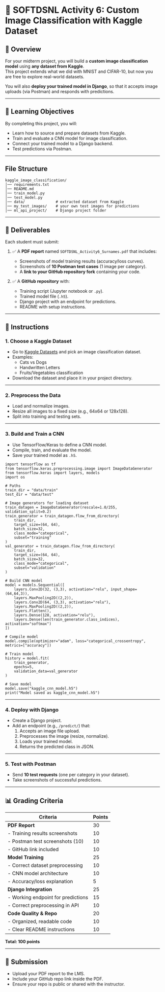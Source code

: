 # 🧠 SOFTDSNL Activity 6: Custom Image Classification with Kaggle Dataset

## 📌 Overview
For your midterm project, you will build a **custom image classification model** using **any dataset from Kaggle**.  
This project extends what we did with MNIST and CIFAR-10, but now you are free to explore real-world datasets.

You will also **deploy your trained model in Django**, so that it accepts image uploads (via Postman) and responds with predictions.

---

## 🎯 Learning Objectives
By completing this project, you will:
- Learn how to source and prepare datasets from Kaggle.
- Train and evaluate a CNN model for image classification.
- Connect your trained model to a Django backend.
- Test predictions via Postman.

---

## File Structure

```
kaggle_image_classification/
│── requirements.txt
│── README.md
│── train_model.py
│── test_model.py
│── data/              # extracted dataset from Kaggle
│── my_test_images/    # your own test images for predictions
│── ml_api_project/    # Django project folder
```

---

## 📂 Deliverables
Each student must submit:

1. ✅ A **PDF report** named `SOFTDSNL_Activity6_Surnames.pdf` that includes:
   - Screenshots of model training results (accuracy/loss curves).
   - Screenshots of **10 Postman test cases** (1 image per category).
   - A **link to your GitHub repository fork** containing your code.

2. ✅ A **GitHub repository** with:
   - Training script (Jupyter notebook or `.py`).
   - Trained model file (`.h5`).
   - Django project with an endpoint for predictions.
   - README with setup instructions.

---

## 📝 Instructions

### 1. Choose a Kaggle Dataset
- Go to [Kaggle Datasets](https://www.kaggle.com/datasets) and pick an image classification dataset.  
- Examples: 
  - Cats vs Dogs
  - Handwritten Letters
  - Fruits/Vegetables classification
- Download the dataset and place it in your project directory.

---

### 2. Preprocess the Data
- Load and normalize images.
- Resize all images to a fixed size (e.g., 64x64 or 128x128).
- Split into training and testing sets.

---

### 3. Build and Train a CNN
- Use TensorFlow/Keras to define a CNN model.
- Compile, train, and evaluate the model.
- Save your trained model as `.h5`.

```
import tensorflow as tf
from tensorflow.keras.preprocessing.image import ImageDataGenerator
from tensorflow.keras import layers, models
import os

# Paths
train_dir = "data/train"
test_dir = "data/test"

# Image generators for loading dataset
train_datagen = ImageDataGenerator(rescale=1.0/255, validation_split=0.2)
train_generator = train_datagen.flow_from_directory(
    train_dir,
    target_size=(64, 64),
    batch_size=32,
    class_mode="categorical",
    subset="training"
)
val_generator = train_datagen.flow_from_directory(
    train_dir,
    target_size=(64, 64),
    batch_size=32,
    class_mode="categorical",
    subset="validation"
)

# Build CNN model
model = models.Sequential([
    layers.Conv2D(32, (3,3), activation="relu", input_shape=(64,64,3)),
    layers.MaxPooling2D((2,2)),
    layers.Conv2D(64, (3,3), activation="relu"),
    layers.MaxPooling2D((2,2)),
    layers.Flatten(),
    layers.Dense(128, activation="relu"),
    layers.Dense(len(train_generator.class_indices), activation="softmax")
])

# Compile model
model.compile(optimizer="adam", loss="categorical_crossentropy", metrics=["accuracy"])

# Train model
history = model.fit(
    train_generator,
    epochs=5,
    validation_data=val_generator
)

# Save model
model.save("kaggle_cnn_model.h5")
print("Model saved as kaggle_cnn_model.h5")
```

---

### 4. Deploy with Django
- Create a Django project.
- Add an endpoint (e.g., `/predict/`) that:
  1. Accepts an image file upload.
  2. Preprocesses the image (resize, normalize).
  3. Loads your trained model.
  4. Returns the predicted class in JSON.

---

### 5. Test with Postman
- Send **10 test requests** (one per category in your dataset).
- Take screenshots of successful predictions.

---

## 📊 Grading Criteria

| Criteria | Points |
|----------|---------|
| **PDF Report** | 30 |
| - Training results screenshots | 10 |
| - Postman test screenshots (10) | 10 |
| - GitHub link included | 10 |
| **Model Training** | 25 |
| - Correct dataset preprocessing | 10 |
| - CNN model architecture | 10 |
| - Accuracy/loss explanation | 5 |
| **Django Integration** | 25 |
| - Working endpoint for predictions | 15 |
| - Correct preprocessing in API | 10 |
| **Code Quality & Repo** | 20 |
| - Organized, readable code | 10 |
| - Clear README instructions | 10 |

**Total: 100 points**

---

## 🚀 Submission
- Upload your PDF report to the LMS.
- Include your GitHub repo link inside the PDF.
- Ensure your repo is public or shared with the instructor.

